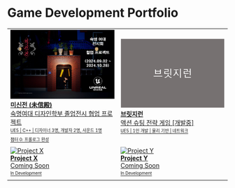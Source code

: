 # Game Development Portfolio
<div align="center">
  <table>
    <tr>
      <td width="50%">
        <a href="https://github.com/genwo123/Y2S3_MISINJEON_CPP">
          <img src="./image/미신전.png" alt="미신전" width="100%">
          <br>
          <b>미신전 (未信殿)</b>
          <br>
          숙명여대 디자인학부 졸업전시 협업 프로젝트
          <br>
          <sub><sup>UE5 | C++ | 디자이너 3명, 개발자 2명, 사운드 1명</sup></sub>
          <br>
          <sub><sup>챕터 0: 프롤로그 완성</sup></sub>
        </a>
      </td>
      <td width="50%">
        <a href="https://github.com/genwo123/BridgeRun">
          <img src="./image/브릿지런.png" alt="브릿지런" width="100%">
          <br>
          <b>브릿지런</b>
          <br>
          액션 슈팅 전략 게임 [개발중]
          <br>
          <sub><sup>UE5 | 1인 개발 | 물리 기반 | 네트워크</sup></sub>
        </a>
      </td>
    </tr>
    <tr>
      <td width="50%">
        <a href="#">
          <img src="https://via.placeholder.com/300x169?text=Coming+Soon" alt="Project X" width="100%">
          <br>
          <b>Project X</b>
          <br>
          Coming Soon
          <br>
          <sub><sup>In Development</sup></sub>
        </a>
      </td>
      <td width="50%">
        <a href="#">
          <img src="https://via.placeholder.com/300x169?text=Coming+Soon" alt="Project Y" width="100%">
          <br>
          <b>Project Y</b>
          <br>
          Coming Soon
          <br>
          <sub><sup>In Development</sup></sub>
        </a>
      </td>
    </tr>
  </table>
</div>
